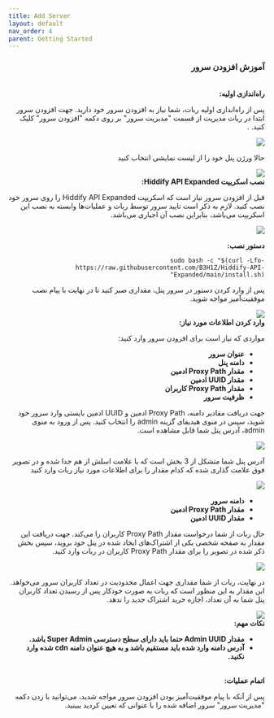 ```yaml
---
title: Add Server
layout: default
nav_order: 4
parent: Getting Started
---
```


<head>
    <meta charset="utf-8">
    <link rel="stylesheet" href="https://b3h1z.github.io/HidyBot-Docs/assets/css/style.css">
</head>
<div dir="rtl">

<h3>آموزش افزودن سرور</h3>
<br>
<b>راه‌اندازی اولیه:</b>
<p>پس از راه‌اندازی اولیه ربات، شما نیاز به افزودن سرور خود دارید. جهت افزودن سرور ابتدا در ربات مدیریت از قسمت "مدیریت سرور" بر روی دکمه "افزودن سرور" کلیک کنید. .</p>
<img src="https://b3h1z.github.io/HidyBot-Docs/assets/images/add_server/add-server-1.png" class="centered">
<p>حالا ورژن پنل خود را از لیست نمایشی انتخاب کنید</p>
<img src="https://b3h1z.github.io/HidyBot-Docs/assets/images/add_server/add-server-2.png" class="centered">
<br>
<b>نصب اسکریپت Hiddify API Expanded:</b>
<p>قبل از افزودن سرور نیاز است که اسکریپت Hiddify API Expanded را روی سرور خود نصب کنید. لازم به ذکر است تایید سرور توسط ربات و عملیات‌ها وابسته به نصب این اسکریپت می‌باشد، بنابراین نصب آن اجباری می‌باشد.</p>
<img src="https://b3h1z.github.io/HidyBot-Docs/assets/images/add_server/add-server-3.png" class="centered">

<p><b>دستور نصب:</b></p>
<code>sudo bash -c "$(curl -Lfo- https://raw.githubusercontent.com/B3H1Z/Hiddify-API-Expanded/main/install.sh)"</code>
<br>
<p>پس از وارد کردن دستور در سرور پنل، مقداری صبر کنید تا در نهایت با پیام نصب موفقیت‌آمیز مواجه شوید.</p>
<img src="https://b3h1z.github.io/HidyBot-Docs/assets/images/add_server/add-server-7.png" class="centered">
<br>
<b>وارد کردن اطلاعات مورد نیاز:</b>
<p>مواردی که نیاز است برای افزودن سرور وارد کنید:</p>
<ul>
    <li><strong>عنوان سرور</strong></li>
    <li><strong>دامنه پنل</strong></li>
    <li><strong>مقدار Proxy Path ادمین</strong></li>
    <li><strong>مقدار UUID ادمین</strong></li>
    <li><strong>مقدار Proxy Path کاربران</strong></li>
    <li><strong>ظرفیت سرور</strong></li>
</ul>

<p>جهت دریافت مقادیر دامنه، Proxy Path ادمین و UUID ادمین بایستی وارد سرور خود شوید، سپس در منوی هیدیفای گزینه admin را انتخاب کنید. پس از ورود به منوی admin، آدرس پنل شما قابل مشاهده است.</p>
<img src="https://b3h1z.github.io/HidyBot-Docs/assets/images/add_server/add-server-5.png" class="centered">

<p>آدرس پنل شما متشکل از 3 بخش است که با علامت اسلش از هم جدا شده و در تصویر فوق علامت گذاری شده که کدام مقدار را برای اطلاعات مورد نیاز ربات وارد کنید</p>
<img src="https://b3h1z.github.io/HidyBot-Docs/assets/images/add_server/add-server-6.png" class="centered">
<ul>
    <li><strong>دامنه سرور</strong></li>
    <li><strong>مقدار Proxy Path ادمین</strong></li>
    <li><strong>مقدار UUID ادمین</strong></li>
</ul>

<p>حال ربات از شما درخواست مقدار Proxy Path کاربران را می‌کند. جهت دریافت این مقدار به صفحه شخصی یکی از اشتراک‌های ایجاد شده در پنل خود بروید، سپس بخش ذکر شده در تصویر را برای مقدار Proxy Path کاربران در ربات وارد کنید.</p>
<img src="https://b3h1z.github.io/HidyBot-Docs/assets/images/add_server/add-server-8.png" class="centered">

<p>در نهایت، ربات از شما مقداری جهت اعمال محدودیت در تعداد کاربران سرور می‌خواهد. این مقدار به این منظور است که ربات به صورت خودکار پس از رسیدن تعداد کاربران پنل شما به آن تعداد، اجازه خرید اشتراک جدید را ندهد.</p>
<img src="https://b3h1z.github.io/HidyBot-Docs/assets/images/add_server/add-server-9.png" class="centered">

<br>
<b>نکات مهم:</b>
<ul>
    <li><strong>مقدار Admin UUID حتما باید دارای سطح دسترسی Super Admin باشد.</strong></li>
    <li><strong>آدرس دامنه وارد شده باید مستقیم باشد و به هیچ عنوان دامنه cdn شده وارد نکنید.</strong></li>
</ul>

<br>
<b>اتمام عملیات:</b>
<p>پس از آنکه با پیام موفقیت‌آمیز بودن افزودن سرور مواجه شدید، می‌توانید با زدن دکمه "مدیریت سرور" سرور اضافه شده را با عنوانی که تعیین کردید ببینید.</p>

</div>
